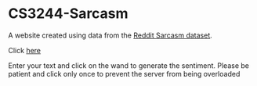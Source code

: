 # CS3244-Sarcasm

A website created using data from the [Reddit Sarcasm dataset](https://www.kaggle.com/danofer/sarcasm). 

Click [here](https://cs3244-sarcasm.herokuapp.com/)

Enter your text and click on the wand to generate the sentiment. Please be patient and click only once to prevent the server from being overloaded


